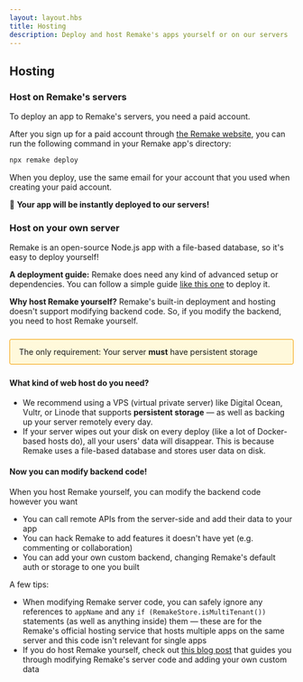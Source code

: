 ```yaml
---
layout: layout.hbs
title: Hosting
description: Deploy and host Remake's apps yourself or on our servers
---
```



## Hosting

### Host on Remake's servers

To deploy an app to Remake's servers, you need a paid account.

After you sign up for a paid account through [the Remake website](https://remaketheweb.com/), you can run the following command in your Remake app's directory:

```bash
npx remake deploy
```

When you deploy, use the same email for your account that you used when creating your paid account.

🎉 **Your app will be instantly deployed to our servers!**

### Host on your own server

Remake is an open-source Node.js app with a file-based database, so it's easy to deploy yourself!

**A deployment guide:** Remake does need any kind of advanced setup or dependencies. You can follow a simple guide [like this one](https://scotch.io/tutorials/deploying-a-node-app-to-digital-ocean) to deploy it.

**Why host Remake yourself?** Remake's built-in deployment and hosting doesn't support modifying backend code. So, if you modify the backend, you need to host Remake yourself.

<div style="margin: 1.5rem 0; padding: .8rem 1rem; background-color: #fff9db; border: 1px solid #f59f00; border-radius: 3px;">The only requirement: Your server <b>must</b> have persistent storage</div>

#### What kind of web host do you need?

* We recommend using a VPS (virtual private server) like Digital Ocean, Vultr, or Linode that supports **persistent storage** &mdash; as well as backing up your server remotely every day.
* If your server wipes out your disk on every deploy (like a lot of Docker-based hosts do), all your users' data will disappear. This is because Remake uses a file-based database and stores user data on disk.

#### Now you can modify backend code!

When you host Remake yourself, you can modify the backend code however you want
* You can call remote APIs from the server-side and add their data to your app
* You can hack Remake to add features it doesn't have yet (e.g. commenting or collaboration)
* You can add your own custom backend, changing Remake's default auth or storage to one you built

A few tips:
* When modifying Remake server code, you can safely ignore any references to `appName` and any `if (RemakeStore.isMultiTenant())` statements (as well as anything inside) them &mdash; these are for the Remake's official hosting service that hosts multiple apps on the same server and this code isn't relevant for single apps
* If you do host Remake yourself, check out [this blog post](https://blog.remaketheweb.com/extending-remake/) that guides you through modifying Remake's server code and adding your own custom data















